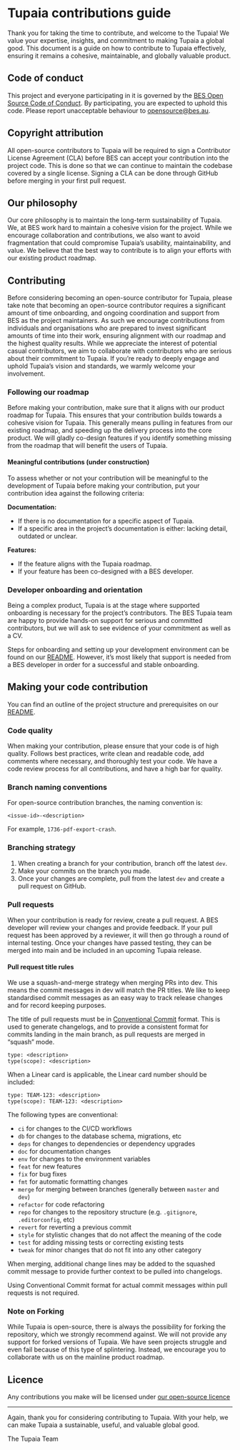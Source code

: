 # Tupaia contributions guide

Thank you for taking the time to contribute, and welcome to the Tupaia!
We value your expertise, insights, and commitment to making Tupaia a global good. This
document is a guide on how to contribute to Tupaia effectively, ensuring it remains a
cohesive, maintainable, and globally valuable product.

## Code of conduct

This project and everyone participating in it is governed by the
[BES Open Source Code of Conduct](CODE_OF_CONDUCT.md).
By participating, you are expected to uphold this code. Please report unacceptable behaviour to [opensource@bes.au](mailto:opensource@bes.au).

## Copyright attribution

All open-source contributors to Tupaia will be required to sign a Contributor License Agreement (CLA)
before BES can accept your contribution into the project code. This is done so that we can continue
to maintain the codebase covered by a single license. Signing a CLA can be done through GitHub
before merging in your first pull request.

## Our philosophy

Our core philosophy is to maintain the long-term sustainability of Tupaia. We, at BES work hard
to maintain a cohesive vision for the project. While we encourage collaboration and contributions,
we also want to avoid fragmentation that could compromise Tupaia’s usability, maintainability,
and value. We believe that the best way to contribute is to align your efforts with our existing
product roadmap.

## Contributing

Before considering becoming an open-source contributor for Tupaia, please take note that becoming
an open-source contributor requires a significant amount of time onboarding, and ongoing
coordination and support from BES as the project maintainers. As such we encourage contributions
from individuals and organisations who are prepared to invest significant amounts of time into
their work, ensuring alignment with our roadmap and the highest quality results. While we appreciate
the interest of potential casual contributors, we aim to collaborate with contributors who are
serious about their commitment to Tupaia. If you’re ready to deeply engage and uphold Tupaia’s
vision and standards, we warmly welcome your involvement.

### Following our roadmap

Before making your contribution, make sure that it aligns with our product roadmap for Tupaia.
This ensures that your contribution builds towards a cohesive vision for Tupaia. This generally
means pulling in features from our existing roadmap, and speeding up the delivery process into the
core product. We will gladly co-design features if you identify something missing from the roadmap
that will benefit the users of Tupaia.

#### Meaningful contributions (under construction)

To assess whether or not your contribution will be meaningful to the development of Tupaia before
making your contribution, put your contribution idea against the following criteria:

**Documentation:**

- If there is no documentation for a specific aspect of Tupaia.
- If a specific area in the project’s documentation is either: lacking detail, outdated or unclear.

**Features:**

- If the feature aligns with the Tupaia roadmap.
- If your feature has been co-designed with a BES developer.

### Developer onboarding and orientation

Being a complex product, Tupaia is at the stage where supported onboarding is necessary for the
project’s contributors. The BES Tupaia team are happy to provide hands-on support for serious and
committed contributors, but we will ask to see evidence of your commitment as well as a CV.

Steps for onboarding and setting up your development environment can be found on our [README](/#readme).
However, it’s most likely that support is needed from a BES developer in order for a successful and
stable onboarding.

## Making your code contribution

You can find an outline of the project structure and prerequisites on our [README](/#readme).

### Code quality

When making your contribution, please ensure that your code is of high quality. Follows best
practices, write clean and readable code, add comments where necessary, and thoroughly test your
code. We have a code review process for all contributions, and have a high bar for quality.

### Branch naming conventions

For open-source contribution branches, the naming convention is:

    <issue-id>-<description>

For example, `1736-pdf-export-crash`.

### Branching strategy

1. When creating a branch for your contribution, branch off the latest `dev`.
2. Make your commits on the branch you made.
3. Once your changes are complete, pull from the latest `dev` and create a pull request on GitHub.

### Pull requests

When your contribution is ready for review, create a pull request. A BES developer will review
your changes and provide feedback. If your pull request has been approved by a reviewer, it
will then go through a round of internal testing. Once your changes have passed testing, they
can be merged into main and be included in an upcoming Tupaia release.

#### Pull request title rules

We use a squash-and-merge strategy when merging PRs into dev. This means the commit messages in dev will match the PR titles. We like to keep standardised commit messages as an easy way to track release changes and for record keeping purposes.

The title of pull requests must be in [Conventional Commit](https://beyond-essential.slab.com/posts/pr-titles-conventional-commits-avgsj3xb) format. This is used to generate
changelogs, and to provide a consistent format for commits landing in the main branch, as pull
requests are merged in “squash” mode.

```plain
type: <description>
type(scope): <description>
```

When a Linear card is applicable, the Linear card number should be included:

```plain
type: TEAM-123: <description>
type(scope): TEAM-123: <description>
```

The following types are conventional:

- `ci` for changes to the CI/CD workflows
- `db` for changes to the database schema, migrations, etc
- `deps` for changes to dependencies or dependency upgrades
- `doc` for documentation changes
- `env` for changes to the environment variables
- `feat` for new features
- `fix` for bug fixes
- `fmt` for automatic formatting changes
- `merge` for merging between branches (generally between `master` and `dev`)
- `refactor` for code refactoring
- `repo` for changes to the repository structure (e.g. `.gitignore`, `.editorconfig`, etc)
- `revert` for reverting a previous commit
- `style` for stylistic changes that do not affect the meaning of the code
- `test` for adding missing tests or correcting existing tests
- `tweak` for minor changes that do not fit into any other category

When merging, additional change lines may be added to the squashed commit message to provide further
context to be pulled into changelogs.

Using Conventional Commit format for actual commit messages within pull requests is not required.

### Note on Forking

While Tupaia is open-source, there is always the possibility for forking the repository, which
we strongly recommend against. We will not provide any support for forked versions of Tupaia.
We have seen projects struggle and even fail because of this type of splintering. Instead, we
encourage you to collaborate with us on the mainline product roadmap.

## Licence

Any contributions you make will be licensed under [our open-source licence](/LICENSE)

---

Again, thank you for considering contributing to Tupaia. With your help, we can make Tupaia a
sustainable, useful, and valuable global good.

The Tupaia Team
